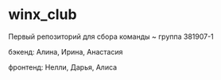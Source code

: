 # winx_club
Первый репозиторий для сбора команды ~
группа 381907-1



бэкенд: Алина, Ирина, Анастасия

фронтенд: Нелли, Дарья, Алиса


